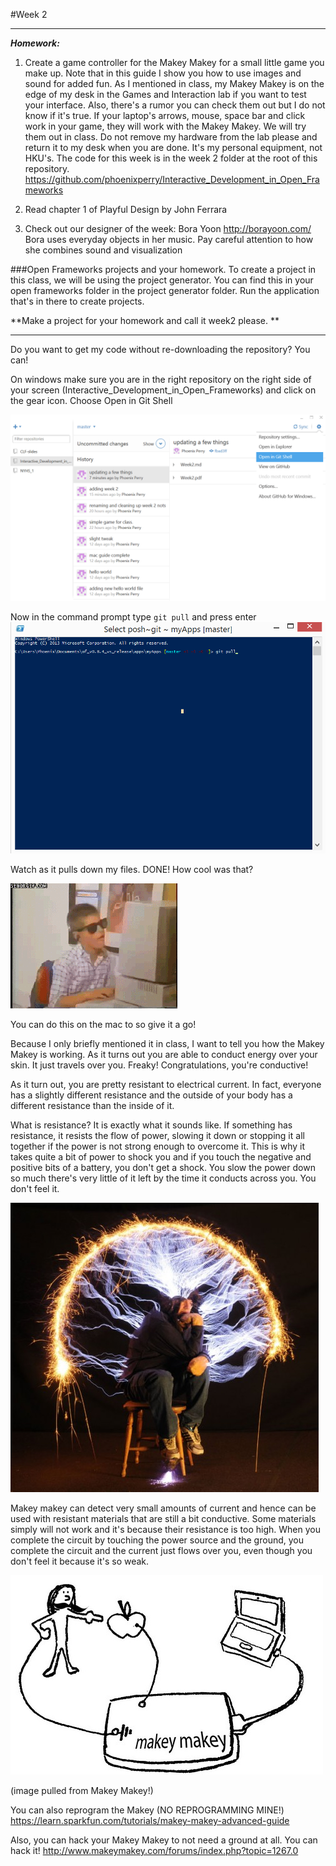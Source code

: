 #Week 2 

*****************************************************
***Homework:***

1. Create a game controller for the Makey Makey for a small little game you make up. Note that in this guide I show you how to use images and sound for added fun. As I mentioned in class, my Makey Makey is on the edge of my desk in the Games and Interaction lab if you want to test your interface. Also, there's a rumor you can check them out but I do not know if it's true. If your  laptop's arrows, mouse, space bar and click work in your game, they will work with the Makey Makey. We will try them out in class. Do not remove my hardware from the lab please and return it to my desk when you are done. It's my personal equipment, not HKU's. The code for this week is in the week 2 folder at the root of this repository. <https://github.com/phoenixperry/Interactive_Development_in_Open_Frameworks> 	

2. Read chapter 1 of Playful Design by John Ferrara

3. Check out our designer of the week: Bora Yoon 
 <http://borayoon.com/> Bora uses everyday objects in her music. Pay careful attention to how she combines sound and visualization


###Open Frameworks projects and your homework. 
To create a project in this class, we will be using the project generator. You can find this in your open frameworks folder in the project generator folder. Run the application that's in there to create projects. 

**Make a project for your homework and call it week2 please. 
**
*****************************************************

Do you want to get my code without re-downloading the repository? You can! 

On windows make sure you are in the right repository on the right side of your screen (Interactive_Development_in_Open_Frameworks) and click on the gear icon. Choose Open in Git Shell 

![](images/shell.png)

Now in the command prompt type `git pull` and press enter 
![](images/gitPull.gif) 


Watch as it pulls down my files. DONE! How cool was that? 


![](images/cool.gif)

You can do this on the mac to so give it a go!


Because I only briefly mentioned it in class, I want to tell you how the Makey Makey is working. As it turns out you are able to conduct energy over your skin. It just travels over you. Freaky! Congratulations, you're conductive!  

As it turn out, you are pretty resistant to electrical current. In fact, everyone has a slightly different resistance and the outside of your body has a different resistance than the inside of it. 

What is resistance? It is exactly what it sounds like. If something has resistance, it resists the flow of power, slowing it down or stopping it all together if the power is not strong enough to overcome it. This is why it takes quite a bit of power to shock you and if you touch the negative and positive bits of a battery, you don't get a shock. You slow the power down so much there's very little of it left by the time it conducts across you. You don't feel it.

![](images/flow.jpg) 

Makey makey can detect very small amounts of current and hence can be used with resistant materials that are still a bit conductive. Some materials simply will not work and it's because their resistance is too high. When you complete the circuit by touching the power source and the ground, you complete the circuit and the current just flows over you, even though you don't feel it because it's so weak.
 
![](images/makey.jpg)

(image pulled from Makey Makey!) 

You can also reprogram the Makey (NO REPROGRAMMING MINE!) 
<https://learn.sparkfun.com/tutorials/makey-makey-advanced-guide> 

Also, you can hack your Makey Makey to not need a ground at all. You can hack it! 
<http://www.makeymakey.com/forums/index.php?topic=1267.0> 

